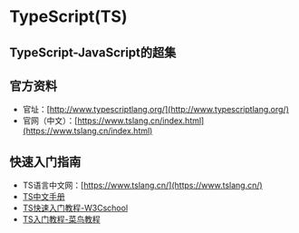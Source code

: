 # TypeScript(TS)

## TypeScript-JavaScript的超集

## 官方资料
- 官址：[http://www.typescriptlang.org/](http://www.typescriptlang.org/)
- 官网（中文）：[https://www.tslang.cn/index.html](https://www.tslang.cn/index.html)


## 快速入门指南
- TS语言中文网：[https://www.tslang.cn/](https://www.tslang.cn/)
- [TS中文手册](http://www.runoob.com/manual/gitbook/TypeScript/_book/)
- [TS快速入门教程-W3Cschool](https://www.w3cschool.cn/typescript/typescript-tutorial.html)
- [TS入门教程-菜鸟教程](http://www.runoob.com/w3cnote/getting-started-with-typescript.html)
